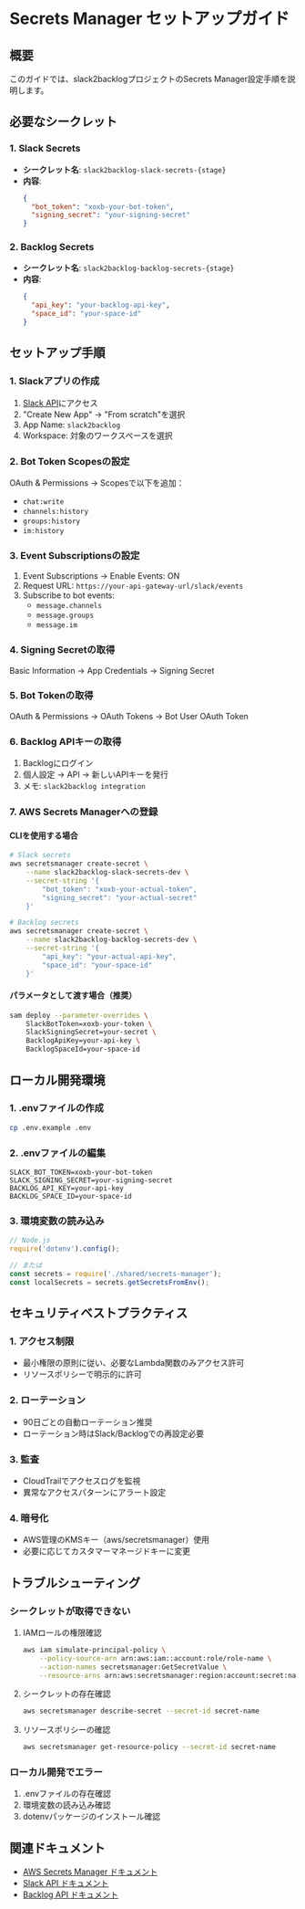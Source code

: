 # Secrets Manager セットアップガイド

## 概要

このガイドでは、slack2backlogプロジェクトのSecrets Manager設定手順を説明します。

## 必要なシークレット

### 1. Slack Secrets
- **シークレット名**: `slack2backlog-slack-secrets-{stage}`
- **内容**:
  ```json
  {
    "bot_token": "xoxb-your-bot-token",
    "signing_secret": "your-signing-secret"
  }
  ```

### 2. Backlog Secrets
- **シークレット名**: `slack2backlog-backlog-secrets-{stage}`
- **内容**:
  ```json
  {
    "api_key": "your-backlog-api-key",
    "space_id": "your-space-id"
  }
  ```

## セットアップ手順

### 1. Slackアプリの作成

1. [Slack API](https://api.slack.com/apps)にアクセス
2. "Create New App" → "From scratch"を選択
3. App Name: `slack2backlog`
4. Workspace: 対象のワークスペースを選択

### 2. Bot Token Scopesの設定

OAuth & Permissions → Scopesで以下を追加：
- `chat:write`
- `channels:history`
- `groups:history`
- `im:history`

### 3. Event Subscriptionsの設定

1. Event Subscriptions → Enable Events: ON
2. Request URL: `https://your-api-gateway-url/slack/events`
3. Subscribe to bot events:
   - `message.channels`
   - `message.groups`
   - `message.im`

### 4. Signing Secretの取得

Basic Information → App Credentials → Signing Secret

### 5. Bot Tokenの取得

OAuth & Permissions → OAuth Tokens → Bot User OAuth Token

### 6. Backlog APIキーの取得

1. Backlogにログイン
2. 個人設定 → API → 新しいAPIキーを発行
3. メモ: `slack2backlog integration`

### 7. AWS Secrets Managerへの登録

#### CLIを使用する場合
```bash
# Slack secrets
aws secretsmanager create-secret \
    --name slack2backlog-slack-secrets-dev \
    --secret-string '{
        "bot_token": "xoxb-your-actual-token",
        "signing_secret": "your-actual-secret"
    }'

# Backlog secrets
aws secretsmanager create-secret \
    --name slack2backlog-backlog-secrets-dev \
    --secret-string '{
        "api_key": "your-actual-api-key",
        "space_id": "your-space-id"
    }'
```

#### パラメータとして渡す場合（推奨）
```bash
sam deploy --parameter-overrides \
    SlackBotToken=xoxb-your-token \
    SlackSigningSecret=your-secret \
    BacklogApiKey=your-api-key \
    BacklogSpaceId=your-space-id
```

## ローカル開発環境

### 1. .envファイルの作成
```bash
cp .env.example .env
```

### 2. .envファイルの編集
```env
SLACK_BOT_TOKEN=xoxb-your-bot-token
SLACK_SIGNING_SECRET=your-signing-secret
BACKLOG_API_KEY=your-api-key
BACKLOG_SPACE_ID=your-space-id
```

### 3. 環境変数の読み込み
```javascript
// Node.js
require('dotenv').config();

// または
const secrets = require('./shared/secrets-manager');
const localSecrets = secrets.getSecretsFromEnv();
```

## セキュリティベストプラクティス

### 1. アクセス制限
- 最小権限の原則に従い、必要なLambda関数のみアクセス許可
- リソースポリシーで明示的に許可

### 2. ローテーション
- 90日ごとの自動ローテーション推奨
- ローテーション時はSlack/Backlogでの再設定必要

### 3. 監査
- CloudTrailでアクセスログを監視
- 異常なアクセスパターンにアラート設定

### 4. 暗号化
- AWS管理のKMSキー（aws/secretsmanager）使用
- 必要に応じてカスタマーマネージドキーに変更

## トラブルシューティング

### シークレットが取得できない
1. IAMロールの権限確認
   ```bash
   aws iam simulate-principal-policy \
       --policy-source-arn arn:aws:iam::account:role/role-name \
       --action-names secretsmanager:GetSecretValue \
       --resource-arns arn:aws:secretsmanager:region:account:secret:name
   ```

2. シークレットの存在確認
   ```bash
   aws secretsmanager describe-secret --secret-id secret-name
   ```

3. リソースポリシーの確認
   ```bash
   aws secretsmanager get-resource-policy --secret-id secret-name
   ```

### ローカル開発でエラー
1. .envファイルの存在確認
2. 環境変数の読み込み確認
3. dotenvパッケージのインストール確認

## 関連ドキュメント
- [AWS Secrets Manager ドキュメント](https://docs.aws.amazon.com/secretsmanager/)
- [Slack API ドキュメント](https://api.slack.com/)
- [Backlog API ドキュメント](https://developer.nulab.com/ja/docs/backlog/)
